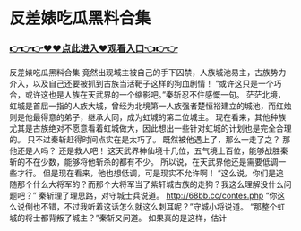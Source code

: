 # 反差婊吃瓜黑料合集

### <a href="https://github.com/kajuf/hait/issues/1">👉👉👉♥♥点此进入♥观看入口👈👉👉</a>

反差婊吃瓜黑料合集
竟然出现城主被自己的手下囚禁，人族城池易主，古族势力介入，以及自己还要被抓到古族当活靶子这样的狗血剧情！
    “或许这只是一个巧合，或许这也是人族在天武界的一个缩影吧。”秦斩忍不住感慨一句。
    茫茫北境，虹城是首屈一指的人族大城，曾经为北境第一人族强者楚恒裕建立的城池，而红烛则是他最得意的弟子，继承大同，成为虹城的第二位城主。
    现在看来，其他种族尤其是古族绝对不愿意看着虹城做大，因此想出一些针对虹城的计划也是完全合理的。
    只不过秦斩赶得时间点实在是太巧了。
    既然被他遇上了，那么一走了之？
    那他还是人吗？
    还是救人吧！
    这天武界神仙境十几位，五气境上百位，能够战胜秦斩的不在少数，能够将他斩杀的都有不少。
    所以说，在天武界他还是需要低调一些才行。
    但是现在看来，他也想低调，可是现实不允许啊！
    “这么说，你们是追随那个什么大将军的？而那个大将军当了紫轩城古族的走狗？我这么理解没什么问题吧？”
    秦斩理了理思路，对守城士兵说道。
    http://68bb.cc/contes.php
    “你这么说倒也不错，不过我听着这话怎么就这么刺耳呢？”守城小将说道。
    “那整个虹城的将士都背叛了城主？”秦斩又问道。
    如果真的是这样，估计
